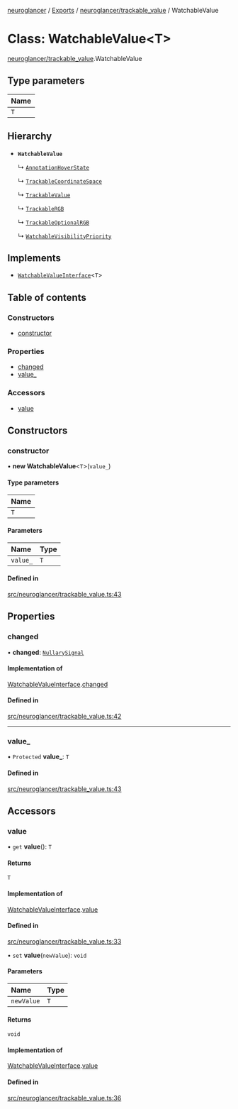 [neuroglancer](../README.md) / [Exports](../modules.md) / [neuroglancer/trackable\_value](../modules/neuroglancer_trackable_value.md) / WatchableValue

# Class: WatchableValue<T\>

[neuroglancer/trackable_value](../modules/neuroglancer_trackable_value.md).WatchableValue

## Type parameters

| Name |
| :------ |
| `T` |

## Hierarchy

- **`WatchableValue`**

  ↳ [`AnnotationHoverState`](neuroglancer_annotation_annotation_layer_state.AnnotationHoverState.md)

  ↳ [`TrackableCoordinateSpace`](neuroglancer_coordinate_transform.TrackableCoordinateSpace.md)

  ↳ [`TrackableValue`](neuroglancer_trackable_value.TrackableValue.md)

  ↳ [`TrackableRGB`](neuroglancer_util_color.TrackableRGB.md)

  ↳ [`TrackableOptionalRGB`](neuroglancer_util_color.TrackableOptionalRGB.md)

  ↳ [`WatchableVisibilityPriority`](neuroglancer_visibility_priority_frontend.WatchableVisibilityPriority.md)

## Implements

- [`WatchableValueInterface`](../interfaces/neuroglancer_trackable_value.WatchableValueInterface.md)<`T`\>

## Table of contents

### Constructors

- [constructor](neuroglancer_trackable_value.WatchableValue.md#constructor)

### Properties

- [changed](neuroglancer_trackable_value.WatchableValue.md#changed)
- [value\_](neuroglancer_trackable_value.WatchableValue.md#value_)

### Accessors

- [value](neuroglancer_trackable_value.WatchableValue.md#value)

## Constructors

### constructor

• **new WatchableValue**<`T`\>(`value_`)

#### Type parameters

| Name |
| :------ |
| `T` |

#### Parameters

| Name | Type |
| :------ | :------ |
| `value_` | `T` |

#### Defined in

[src/neuroglancer/trackable_value.ts:43](https://github.com/ActiveBrainAtlas2/neuroglancer/blob/91617476/src/neuroglancer/trackable_value.ts#L43)

## Properties

### changed

• **changed**: [`NullarySignal`](neuroglancer_util_signal.NullarySignal.md)

#### Implementation of

[WatchableValueInterface](../interfaces/neuroglancer_trackable_value.WatchableValueInterface.md).[changed](../interfaces/neuroglancer_trackable_value.WatchableValueInterface.md#changed)

#### Defined in

[src/neuroglancer/trackable_value.ts:42](https://github.com/ActiveBrainAtlas2/neuroglancer/blob/91617476/src/neuroglancer/trackable_value.ts#L42)

___

### value\_

• `Protected` **value\_**: `T`

#### Defined in

[src/neuroglancer/trackable_value.ts:43](https://github.com/ActiveBrainAtlas2/neuroglancer/blob/91617476/src/neuroglancer/trackable_value.ts#L43)

## Accessors

### value

• `get` **value**(): `T`

#### Returns

`T`

#### Implementation of

[WatchableValueInterface](../interfaces/neuroglancer_trackable_value.WatchableValueInterface.md).[value](../interfaces/neuroglancer_trackable_value.WatchableValueInterface.md#value)

#### Defined in

[src/neuroglancer/trackable_value.ts:33](https://github.com/ActiveBrainAtlas2/neuroglancer/blob/91617476/src/neuroglancer/trackable_value.ts#L33)

• `set` **value**(`newValue`): `void`

#### Parameters

| Name | Type |
| :------ | :------ |
| `newValue` | `T` |

#### Returns

`void`

#### Implementation of

[WatchableValueInterface](../interfaces/neuroglancer_trackable_value.WatchableValueInterface.md).[value](../interfaces/neuroglancer_trackable_value.WatchableValueInterface.md#value)

#### Defined in

[src/neuroglancer/trackable_value.ts:36](https://github.com/ActiveBrainAtlas2/neuroglancer/blob/91617476/src/neuroglancer/trackable_value.ts#L36)
